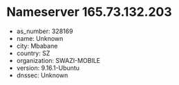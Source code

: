# Nameserver 165.73.132.203

* as_number: 328169
* name: Unknown
* city: Mbabane
* country: SZ
* organization: SWAZI-MOBILE
* version: 9.16.1-Ubuntu
* dnssec: Unknown
